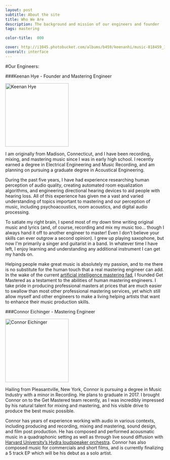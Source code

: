 ```yaml
---
layout: post
subtitle: About the site
title: Who We Are
description: The background and mission of our engineers and founder
tags: mastering

color-title:  000

cover: http://i1045.photobucket.com/albums/b459/keenanhi/music-818459_1920_zpsmve5t24h.jpg
coveralt: interface
---
```


#Our Engineers:

###Keenan Hye - Founder and Mastering Engineer


<img src="http://i1045.photobucket.com/albums/b459/keenanhi/headshot-bw_zps6objpn0n.jpg" alt="Keenan Hye" style="width: 200px;">

I am originally from Madison, Connecticut, and I have been recording, mixing, and mastering music since I was in early high school. I recently earned a degree in Electrical Engineering and Music Recording, and am planning on pursuing a graduate degree in Acoustical Engineering.

During the past five years, I have had experience researching human perception of audio quality, creating automated room equalization algorithms, and engineering directional hearing devices to aid people with hearing loss. All of this experience has given me a vast and varied understanding of topics important to mastering and our perception of music, including psychoacoustics, room acoustics, and digital audio processing.

To satiate my right brain, I spend most of my down time writing original music and lyrics (and, of course, recording and mix my music too... though I always hand it off to another engineer to master! Even I don’t believe your skills can ever outgrow a second opinion). I grew up playing saxophone, but now I'm primarily a singer and guitarist in a band. In whatever time I have left, I enjoy learning and understanding any additional instrument I can get my hands on.

Helping people make great music is absolutely my passion, and to me there is no substitute for the human touch that a real mastering engineer can add.  In the wake of the current [artificial intelligence mastering fad](https://ask.audio/articles/can-we-trust-robots-to-master-our-music), I founded Get Mastered as a testament to the abilities of human mastering engineers. I take pride in producing professional masters at prices that are much easier to swallow than most other professional mastering services, yet which still allow myself and other engineers to make a living helping artists that want to enhance their music production skills.

###Connor Eichinger - Mastering Engineer

<img src="http://i1045.photobucket.com/albums/b459/keenanhi/portrait_CJE_zpswernlnw0.jpg" alt="Connor Eichinger" style="width: 200px;">

Hailing from Pleasantville, New York, Connor is pursuing a degree in Music Industry with a minor in Recording. He plans to graduate in 2017. I brought Connor on to the Get Mastered team recently, as I was incredibly impressed by his natural talent for mixing and mastering, and his visible drive to produce the best music possible.

Connor has years of experience working with audio in various contexts, including producing and recording, mixing and mastering, sound design, and film post production. He has composed and performed acousmatic music in a quadraphonic setting as well as through live sound diffusion with [Harvard University’s Hydra loudspeaker orchestra](http://huseac.fas.harvard.edu/Hydra/). Connor has also composed music for commercials and short films, and is currently finalizing a 5 track EP which will be his debut as a solo artist.
